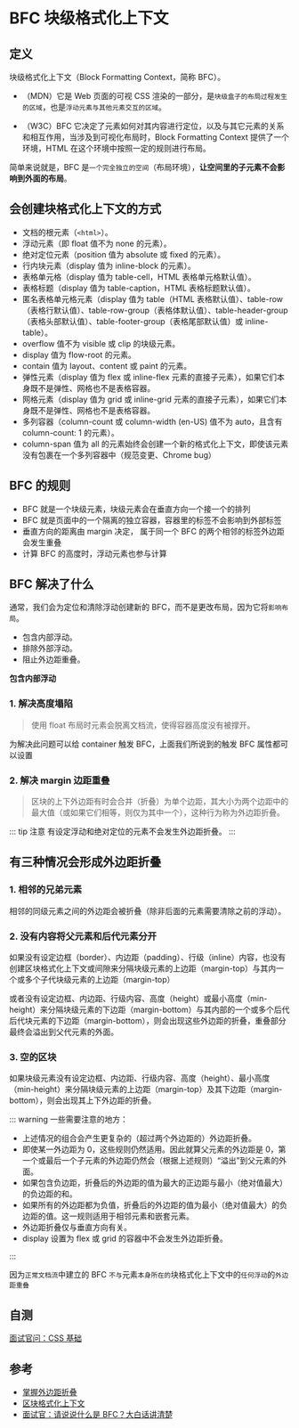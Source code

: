 # BFC 块级格式化上下文

## 定义

块级格式化上下文（Block Formatting Context，简称 BFC）。

- （MDN）它是 Web 页面的可视 CSS 渲染的一部分，是`块级盒子的布局过程发生的区域`，也是`浮动元素与其他元素交互的区域`。

- （W3C）BFC 它决定了元素如何对其内容进行定位，以及与其它元素的关系和相互作用，当涉及到可视化布局时，Block Formatting Context 提供了一个环境，HTML 在这个环境中按照一定的规则进行布局。

简单来说就是，BFC 是`一个完全独立的空间`（布局环境），**让空间里的子元素不会影响到外面的布局**。

## 会创建块格式化上下文的方式

- 文档的根元素（`<html>`）。
- 浮动元素（即 float 值不为 none 的元素）。
- 绝对定位元素（position 值为 absolute 或 fixed 的元素）。
- 行内块元素（display 值为 inline-block 的元素）。
- 表格单元格（display 值为 table-cell，HTML 表格单元格默认值）。
- 表格标题（display 值为 table-caption，HTML 表格标题默认值）。
- 匿名表格单元格元素（display 值为 table（HTML 表格默认值）、table-row（表格行默认值）、table-row-group（表格体默认值）、table-header-group（表格头部默认值）、table-footer-group（表格尾部默认值）或 inline-table）。
- overflow 值不为 visible 或 clip 的块级元素。
- display 值为 flow-root 的元素。
- contain 值为 layout、content 或 paint 的元素。
- 弹性元素（display 值为 flex 或 inline-flex 元素的直接子元素），如果它们本身既不是弹性、网格也不是表格容器。
- 网格元素（display 值为 grid 或 inline-grid 元素的直接子元素），如果它们本身既不是弹性、网格也不是表格容器。
- 多列容器（column-count 或 column-width (en-US) 值不为 auto，且含有 column-count: 1 的元素）。
- column-span 值为 all 的元素始终会创建一个新的格式化上下文，即使该元素没有包裹在一个多列容器中（规范变更、Chrome bug）

## BFC 的规则

- BFC 就是一个块级元素，块级元素会在垂直方向一个接一个的排列
- BFC 就是页面中的一个隔离的独立容器，容器里的标签不会影响到外部标签
- 垂直方向的距离由 margin 决定， 属于同一个 BFC 的两个相邻的标签外边距会发生重叠
- 计算 BFC 的高度时，浮动元素也参与计算

## BFC 解决了什么

通常，我们会为定位和清除浮动创建新的 BFC，而不是更改布局，因为它将`影响布局`。

- 包含内部浮动。
- 排除外部浮动。
- 阻止外边距重叠。

**包含内部浮动**

### 1. 解决高度塌陷

> 使用 float 布局时元素会脱离文档流，使得容器高度没有被撑开。

为解决此问题可以给 container 触发 BFC，上面我们所说到的触发 BFC 属性都可以设置

### 2. 解决 margin 边距重叠

> 区块的上下外边距有时会合并（折叠）为单个边距，其大小为两个边距中的最大值（或如果它们相等，则仅为其中一个），这种行为称为外边距折叠。

::: tip 注意
有设定浮动和绝对定位的元素不会发生外边距折叠。
:::

## 有三种情况会形成外边距折叠

### 1. 相邻的兄弟元素

相邻的同级元素之间的外边距会被折叠（除非后面的元素需要清除之前的浮动）。

### 2. 没有内容将父元素和后代元素分开

如果没有设定边框（border）、内边距（padding）、行级（inline）内容，也没有创建区块格式化上下文或间隙来分隔块级元素的上边距（margin-top）与其内一个或多个子代块级元素的上边距（margin-top）

或者没有设定边框、内边距、行级内容、高度（height）或最小高度（min-height）来分隔块级元素的下边距（margin-bottom）与其内部的一个或多个后代后代块元素的下边距（margin-bottom），则会出现这些外边距的折叠，重叠部分最终会溢出到父代元素的外面。

### 3. 空的区块

如果块级元素没有设定边框、内边距、行级内容、高度（height）、最小高度（min-height）来分隔块级元素的上边距（margin-top）及其下边距（margin-bottom），则会出现其上下外边距的折叠。

::: warning 一些需要注意的地方：

- 上述情况的组合会产生更复杂的（超过两个外边距的）外边距折叠。
- 即使某一外边距为 0，这些规则仍然适用。因此就算父元素的外边距是 0，第一个或最后一个子元素的外边距仍然会（根据上述规则）“溢出”到父元素的外面。
- 如果包含负边距，折叠后的外边距的值为最大的正边距与最小（绝对值最大）的负边距的和。
- 如果所有的外边距都为负值，折叠后的外边距的值为最小（绝对值最大）的负边距的值。这一规则适用于相邻元素和嵌套元素。
- 外边距折叠仅与垂直方向有关。
- display 设置为 flex 或 grid 的容器中不会发生外边距折叠。
  
:::

因为`正常文档流`中建立的 BFC `不与`元素`本身所在的`块格式化上下文中的`任何浮动`的`外边距重叠`

## 自测

[面试官问：CSS 基础](../../%E9%9D%A2%E8%AF%95%E5%AE%98%E9%97%AE/01htmlcss/q_css_1-base.md)

## 参考

- [掌握外边距折叠](https://developer.mozilla.org/zh-CN/docs/Web/CSS/CSS_box_model/Mastering_margin_collapsing)
- [区块格式化上下文](https://developer.mozilla.org/zh-CN/docs/Web/CSS/CSS_display/Block_formatting_context)
- [面试官：请说说什么是 BFC？大白话讲清楚](https://juejin.cn/post/6950082193632788493)
